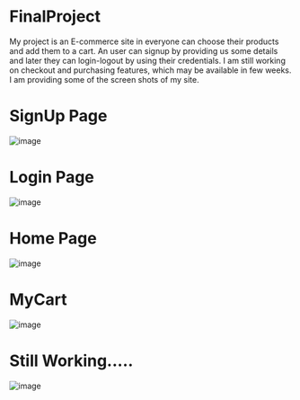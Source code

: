 # FinalProject
My project is an E-commerce site in everyone can choose their products and add them to a cart. An user can signup by providing us some details and later they can login-logout by using their credentials.
I am still working on checkout and purchasing features, which may be available in few weeks. I am providing some of the screen shots of my site.
# SignUp Page
![image](https://user-images.githubusercontent.com/104047900/169444230-6eb4155e-3cf0-4c9b-9449-7d02180b8306.png)
# Login Page
![image](https://user-images.githubusercontent.com/104047900/169444930-d21c21c0-72a9-42c0-bacb-3a0e7153c8d3.png)
# Home Page
![image](https://user-images.githubusercontent.com/104047900/169445024-baadfad8-ae3e-4627-87fa-973af1d8af89.png)
# MyCart
![image](https://user-images.githubusercontent.com/104047900/169445178-7c621ba5-5e69-4cc2-996b-56bec3993b42.png)
# Still Working.....
![image](https://user-images.githubusercontent.com/104047900/169445289-11614044-db32-4851-9d3b-2b32bc2df2c8.png)

